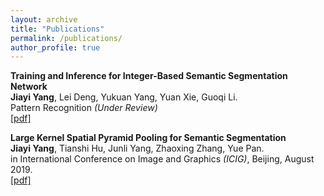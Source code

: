 ```yaml
---
layout: archive
title: "Publications"
permalink: /publications/
author_profile: true
---
```

<!--
{% if author.googlescholar %}
  You can also find my articles on <u><a href="{{author.googlescholar}}">my Google Scholar profile</a>.</u>
{% endif %}

{% include base_path %}

{% for post in site.publications reversed %}
  {% include archive-single.html %}
{% endfor %} -->

**Training and Inference for Integer-Based Semantic Segmentation Network**  
**Jiayi Yang**, Lei Deng, Yukuan Yang, Yuan Xie, Guoqi Li.  
Pattern Recognition *(Under Review)*  
[[pdf]](../files/QFCN.pdf)

**Large Kernel Spatial Pyramid Pooling for Semantic Segmentation**  
**Jiayi Yang**, Tianshi Hu, Junli Yang, Zhaoxing Zhang, Yue Pan.  
in International Conference on Image and Graphics *(ICIG)*, Beijing, August 2019.  
[[pdf]](../files/LKSPP.pdf)
